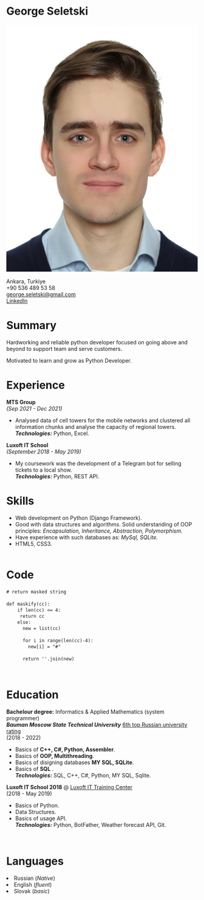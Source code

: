 # George Seletski 

![George Seletski](https://github.com/George-Seletski/rsschool-cv/blob/gh-pages/F9CA8B35-1CB2-4A9B-853A-9A75905B54B5.jpg)

Ankara, Turkiye<br>
+90 536 489 53 58<br>
george.seletski@gmail.com<br>
[LinkedIn](https://www.linkedin.com/in/george-seletski/) <br>
# Summary
Hardworking and reliable python developer focused on going above and beyond to support team and serve customers. <p>Motivated to learn and grow as Python Developer.</p>
# Experience
**MTS Group** <br> _(Sep 2021 - Dec 2021)_ <br>
- Analysed data of cell towers for the mobile networks and
clustered all information chunks and analyse the capacity of regional towers. <br/>
_**Technologies:**_ Python, Excel.

**Luxoft IT School** <br>
_(September 2018 - May 2019)_ <br>
- My coursework was the development of a Telegram bot for selling tickets to a local show.<br/>
_**Technologies:**_ Python, REST API.

# Skills
<ul>
<li>Web development on Python (Django Framework).</li>
<li>Good with data structures and algorithms. Solid understanding of OOP principles: <em>Encapsulation, Inheritance, Abstraction, Polymorphism.</em></li>
<li>Have experience with such databases as: <em>MySql, SQLite.</em></li>
<li>HTML5, CSS3.</li><br>
</ul>

# Code
```
# return masked string

def maskify(cc):
    if len(cc) <= 4:
     return cc
    else:
      new = list(cc)
      
      for i in range(len(cc)-4):
        new[i] = "#"
      
      return ''.join(new)
```
<br>

# Education
**Bachelour degree:** Informatics & Applied Mathematics (system programmer) <br>
***Bauman Moscow State Technical University*** 
[6th top Russian university rating](https://www.universityrankings.ch/results&ranking=QS&region=World&year=2021&q=Russia)<br>
(2018 - 2022) 


- Basics of **C++, C#, Python, Assembler**.
- Basics of **OOP, Multithreading**.
- Basics of disigning databases  **MY SQL, SQLite**.
- Basics of **SQL** .<br/>
  _**Technologies:**_ SQL, C++, C#, Python, MY SQL, Sqlite.

**Luxoft IT School 2018**  @ [Luxoft IT Training Center](https://www.luxoft-training.ru/)<br>
(2018 - May 2019)

- Basics of Python.
- Data Structures.
- Basics of usage API. <br/>
 _**Technologies:**_ Python, BotFather, Weather forecast API, Git.

<br>



# Languages
<li>Russian (<em>Native</em>)</li> 
<li>English (<em>fluent</em>)</li>
<li>Slovak (<em>basic</em>)</li>



